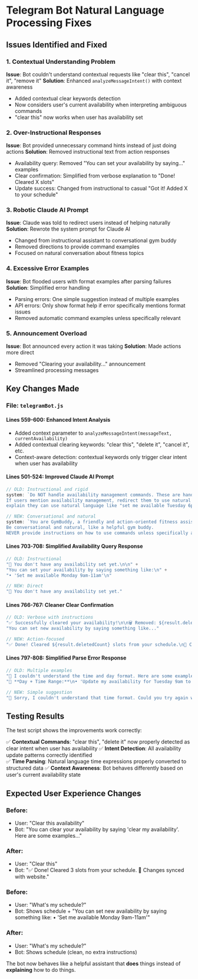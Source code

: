 # Telegram Bot Natural Language Processing Fixes

## Issues Identified and Fixed

### 1. **Contextual Understanding Problem**
**Issue**: Bot couldn't understand contextual requests like "clear this", "cancel it", "remove it"
**Solution**: Enhanced `analyzeMessageIntent()` with context awareness
- Added contextual clear keywords detection
- Now considers user's current availability when interpreting ambiguous commands
- "clear this" now works when user has availability set

### 2. **Over-Instructional Responses**
**Issue**: Bot provided unnecessary command hints instead of just doing actions
**Solution**: Removed instructional text from action responses
- Availability query: Removed "You can set your availability by saying..." examples
- Clear confirmation: Simplified from verbose explanation to "Done! Cleared X slots"
- Update success: Changed from instructional to casual "Got it! Added X to your schedule"

### 3. **Robotic Claude AI Prompt**
**Issue**: Claude was told to redirect users instead of helping naturally
**Solution**: Rewrote the system prompt for Claude AI
- Changed from instructional assistant to conversational gym buddy
- Removed directions to provide command examples
- Focused on natural conversation about fitness topics

### 4. **Excessive Error Examples**
**Issue**: Bot flooded users with format examples after parsing failures
**Solution**: Simplified error handling
- Parsing errors: One simple suggestion instead of multiple examples
- API errors: Only show format help if error specifically mentions format issues
- Removed automatic command examples unless specifically relevant

### 5. **Announcement Overload**
**Issue**: Bot announced every action it was taking
**Solution**: Made actions more direct
- Removed "Clearing your availability..." announcement
- Streamlined processing messages

## Key Changes Made

### File: `telegramBot.js`

#### Lines 559-600: Enhanced Intent Analysis
- Added context parameter to `analyzeMessageIntent(messageText, currentAvailability)`
- Added contextual clearing keywords: "clear this", "delete it", "cancel it", etc.
- Context-aware detection: contextual keywords only trigger clear intent when user has availability

#### Lines 501-524: Improved Claude AI Prompt
```javascript
// OLD: Instructional and rigid
system: `Do NOT handle availability management commands. These are handled separately.
If users mention availability management, redirect them to use natural language commands.
explain they can use natural language like "set me available Tuesday 6pm"`

// NEW: Conversational and natural
system: `You are GymBuddy, a friendly and action-oriented fitness assistant.
Be conversational and natural, like a helpful gym buddy.
NEVER provide instructions on how to use commands unless specifically asked "how do I..."`
```

#### Lines 703-708: Simplified Availability Query Response
```javascript
// OLD: Instructional
"📅 You don't have any availability set yet.\n\n" +
"You can set your availability by saying something like:\n" +
"• 'Set me available Monday 9am-11am'\n"

// NEW: Direct
"📅 You don't have any availability set yet."
```

#### Lines 766-767: Cleaner Clear Confirmation
```javascript
// OLD: Verbose with instructions
"✅ Successfully cleared your availability!\n\n🗑️ Removed: ${result.deletedCount} slots\n" +
"You can set new availability by saying something like..."

// NEW: Action-focused
"✅ Done! Cleared ${result.deletedCount} slots from your schedule.\n🔄 Changes synced with website."
```

#### Lines 797-808: Simplified Parse Error Response  
```javascript
// OLD: Multiple examples
"🤔 I couldn't understand the time and day format. Here are some examples:\n" +
"📅 **Day + Time Range:**\n• 'Update my availability for Tuesday 9am to 11am'\n"

// NEW: Simple suggestion
"🤔 Sorry, I couldn't understand that time format. Could you try again with something like 'Monday 9am-11am'?"
```

## Testing Results

The test script shows the improvements work correctly:

✅ **Contextual Commands**: "clear this", "delete it" now properly detected as clear intent when user has availability
✅ **Intent Detection**: All availability update patterns correctly identified  
✅ **Time Parsing**: Natural language time expressions properly converted to structured data
✅ **Context Awareness**: Bot behaves differently based on user's current availability state

## Expected User Experience Changes

### Before:
- User: "Clear this availability"
- Bot: "You can clear your availability by saying 'clear my availability'. Here are some examples..."

### After:
- User: "Clear this"  
- Bot: "✅ Done! Cleared 3 slots from your schedule. 🔄 Changes synced with website."

### Before:
- User: "What's my schedule?"
- Bot: Shows schedule + "You can set new availability by saying something like: • 'Set me available Monday 9am-11am'"

### After:
- User: "What's my schedule?"
- Bot: Shows schedule (clean, no extra instructions)

The bot now behaves like a helpful assistant that **does** things instead of **explaining** how to do things.